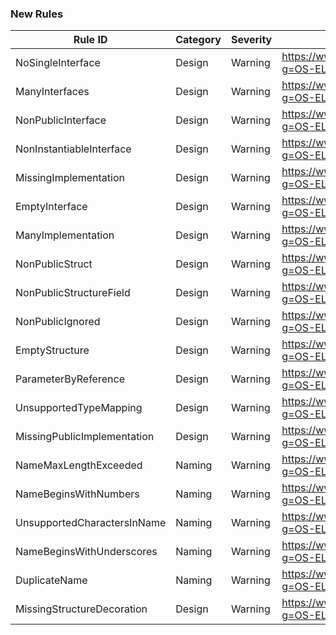 ### New Rules

Rule ID | Category | Severity | Notes
--------|----------|----------|-------
NoSingleInterface | Design | Warning | https://www.outsystems.com/tk/redirect?g=OS-ELG-MODL-05002
ManyInterfaces | Design | Warning | https://www.outsystems.com/tk/redirect?g=OS-ELG-MODL-05003
NonPublicInterface | Design | Warning | https://www.outsystems.com/tk/redirect?g=OS-ELG-MODL-05004
NonInstantiableInterface | Design | Warning | https://www.outsystems.com/tk/redirect?g=OS-ELG-MODL-05005
MissingImplementation | Design | Warning | https://www.outsystems.com/tk/redirect?g=OS-ELG-MODL-05006
EmptyInterface | Design | Warning | https://www.outsystems.com/tk/redirect?g=OS-ELG-MODL-05007
ManyImplementation | Design | Warning | https://www.outsystems.com/tk/redirect?g=OS-ELG-MODL-05008
NonPublicStruct | Design | Warning | https://www.outsystems.com/tk/redirect?g=OS-ELG-MODL-05010
NonPublicStructureField | Design | Warning | https://www.outsystems.com/tk/redirect?g=OS-ELG-MODL-05011
NonPublicIgnored | Design | Warning | https://www.outsystems.com/tk/redirect?g=OS-ELG-MODL-05012
EmptyStructure | Design | Warning | https://www.outsystems.com/tk/redirect?g=OS-ELG-MODL-05013
ParameterByReference | Design | Warning | https://www.outsystems.com/tk/redirect?g=OS-ELG-MODL-05016
UnsupportedTypeMapping | Design | Warning | https://www.outsystems.com/tk/redirect?g=OS-ELG-MODL-05017
MissingPublicImplementation | Design | Warning | https://www.outsystems.com/tk/redirect?g=OS-ELG-MODL-05018
NameMaxLengthExceeded | Naming | Warning | https://www.outsystems.com/tk/redirect?g=OS-ELG-MODL-05019
NameBeginsWithNumbers | Naming | Warning | https://www.outsystems.com/tk/redirect?g=OS-ELG-MODL-05020
UnsupportedCharactersInName | Naming | Warning | https://www.outsystems.com/tk/redirect?g=OS-ELG-MODL-05021
NameBeginsWithUnderscores | Naming | Warning | https://www.outsystems.com/tk/redirect?g=OS-ELG-MODL-05022
DuplicateName | Naming | Warning | https://www.outsystems.com/tk/redirect?g=OS-ELG-MODL-05025
MissingStructureDecoration | Design | Warning | https://www.outsystems.com/tk/redirect?g=OS-ELG-MODL-05025